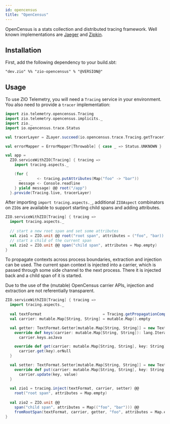 ```yaml
---
id: opencensus
title: "OpenCensus"
---
```


OpenCensus is a stats collection and distributed tracing framework. Well known implementations are [Jaeger](https://www.jaegertracing.io)
and [Zipkin](https://www.zipkin.io).

## Installation

First, add the following dependency to your build.sbt:
```
"dev.zio" %% "zio-opencensus" % "@VERSION@"
```

## Usage

To use ZIO Telemetry, you will need a `Tracing` service in your environment. You also need to provide a `tracer` implementation:

```scala
import zio.telemetry.opencensus.Tracing
import zio.telemetry.opencensus.implicits._
import zio._
import io.opencensus.trace.Status

val tracerLayer = ZLayer.succeed(io.opencensus.trace.Tracing.getTracer)

val errorMapper = ErrorMapper[Throwable] { case _ => Status.UNKNOWN }

val app =
  ZIO.serviceWithZIO[Tracing] { tracing =>
    import tracing.aspects._

    (for {
      _       <- tracing.putAttributes(Map("foo" -> "bar"))
      message <- Console.readline
    } yield message) @@ root("/app")
  }.provide(Tracing.live, tracerLayer)
```

After importing `import tracing.aspects._`, additional `ZIOAspect` combinators
on `ZIO`s are available to support starting child spans and adding attributes.

```scala
ZIO.serviceWithZIO[Tracing] { tracing =>
  import tracing.aspects._
  
  // start a new root span and set some attributes
  val zio1 = ZIO.unit @@ root("root span", attributes = ("foo", "bar))
  // start a child of the current span
  val zio2 = ZIO.unit @@ span("child span", attributes = Map.empty)
}
```

To propagate contexts across process boundaries, extraction and injection can be
used. The current span context is injected into a carrier, which is passed
through some side channel to the next process. There it is injected back and a
child span of it is started.

Due to the use of the (mutable) OpenCensus carrier APIs, injection and extraction
are not referentially transparent.


```scala
ZIO.serviceWithZIO[Tracing] { tracing =>
  import tracing.aspects._
  
  val textFormat                           = Tracing.getPropagationComponent().getB3Format()
  val carrier: mutable.Map[String, String] = mutable.Map().empty

  val getter: TextFormat.Getter[mutable.Map[String, String]] = new TextFormat.Getter[mutable.Map[String, String]] {
    override def keys(carrier: mutable.Map[String, String]): lang.Iterable[String] =
      carrier.keys.asJava

    override def get(carrier: mutable.Map[String, String], key: String): String =
      carrier.get(key).orNull
  }

  val setter: TextFormat.Setter[mutable.Map[String, String]] = new TextFormat.Setter[mutable.Map[String, String]] {
    override def put(carrier: mutable.Map[String, String], key: String, value: String): Unit =
      carrier.update(key, value)
  }
  
  val zio1 = tracing.inject(textFormat, carrier, setter) @@ 
    root("root span", attributes = Map.empty)
  
  val zio2 = ZIO.unit @@ 
    span("child span", attributes = Map(("foo", "bar"))) @@ 
    fromRootSpan(textFormat, carrier, getter, "foo", attributes = Map.empty)
}
```